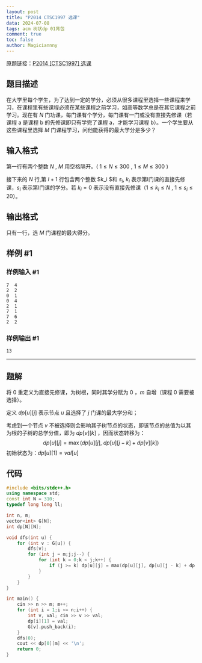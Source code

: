 ```yaml
---
layout: post
title: "P2014 CTSC1997 选课"
data: 2024-07-08
tags: acm 树状dp 01背包
comment: true
toc: false
author: Magiciannny
---
```


原题链接：[P2014 [CTSC1997] 选课](https://www.luogu.com.cn/problem/P2014) 

## 题目描述

在大学里每个学生，为了达到一定的学分，必须从很多课程里选择一些课程来学习，在课程里有些课程必须在某些课程之前学习，如高等数学总是在其它课程之前学习。现在有 $N$ 门功课，每门课有个学分，每门课有一门或没有直接先修课（若课程 a 是课程 b 的先修课即只有学完了课程 a，才能学习课程 b）。一个学生要从这些课程里选择 $M$ 门课程学习，问他能获得的最大学分是多少？

## 输入格式

第一行有两个整数 $N$ , $M$ 用空格隔开。( $1 \leq N \leq 300$ , $1 \leq M \leq 300$ )

接下来的 $N$ 行,第 $I+1$ 行包含两个整数 $k_i $和 $s_i$, $k_i$ 表示第I门课的直接先修课，$s_i$ 表示第I门课的学分。若 $k_i=0$ 表示没有直接先修课（$1 \leq {k_i} \leq N$ , $1 \leq {s_i} \leq 20$）。

## 输出格式

只有一行，选 $M$ 门课程的最大得分。

## 样例 #1

### 样例输入 #1

```
7  4
2  2
0  1
0  4
2  1
7  1
7  6
2  2
```

### 样例输出 #1

```
13
```

---

## 题解

将 $0$ 重定义为直接先修课，为树根，同时其学分赋为 $0$ ，$m$ 自增（课程 $0$ 需要被选择）。

定义 $dp[u][j]$ 表示节点 $u$ 且选择了 $j$ 门课的最大学分和；

考虑到一个节点 $v$ 不被选择则会影响其子树节点的状态，即该节点的总值为以其为根的子树的总学分值，即为 $dp[v][k]$ ，因而状态转移为：
$$
dp[u][j] = \max(dp[u][j],\ dp[u][j - k] + dp[v][k])
$$
初始状态为：$dp[u][1] = val[u]$ 

## 代码

```c++
#include <bits/stdc++.h>
using namespace std;
const int N = 310;
typedef long long ll;

int n, m;
vector<int> G[N];
int dp[N][N];

void dfs(int u) {
    for (int v : G[u]) {
        dfs(v);
        for (int j = m;j;j--) {
            for (int k = 0;k < j;k++) {
                if (j >= k) dp[u][j] = max(dp[u][j], dp[u][j - k] + dp[v][k]);
            }
        }
    }
}

int main() {
    cin >> n >> m; m++;
    for (int i = 1;i <= n;i++) {
        int v, val; cin >> v >> val;
        dp[i][1] = val;
        G[v].push_back(i);
    }
    dfs(0);
    cout << dp[0][m] << '\n';
    return 0;
}
```

